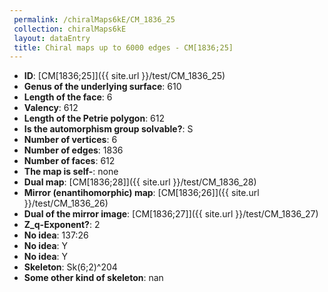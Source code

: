 ```yaml
--- 
 permalink: /chiralMaps6kE/CM_1836_25 
 collection: chiralMaps6kE
 layout: dataEntry
 title: Chiral maps up to 6000 edges - CM[1836;25]
---
```


- **ID**: [CM[1836;25]]({{ site.url }}/test/CM_1836_25)
- **Genus of the underlying surface**: 610
- **Length of the face**: 6
- **Valency**: 612
- **Length of the Petrie polygon**: 612
- **Is the automorphism group solvable?**: S
- **Number of vertices**: 6
- **Number of edges**: 1836
- **Number of faces**: 612
- **The map is self-**: none
- **Dual map**: [CM[1836;28]]({{ site.url }}/test/CM_1836_28)
- **Mirror (enantihomorphic) map**: [CM[1836;26]]({{ site.url }}/test/CM_1836_26)
- **Dual of the mirror image**: [CM[1836;27]]({{ site.url }}/test/CM_1836_27)
- **Z_q-Exponent?**: 2
- **No idea**:  137:26
- **No idea**: Y
- **No idea**: Y
- **Skeleton**: Sk(6;2)^204
- **Some other kind of skeleton**: nan
